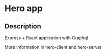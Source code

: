 # Hero app

## Description

Express + React application with Graphql

More information in hero-client and hero-server
